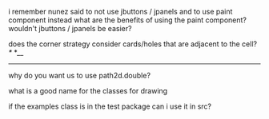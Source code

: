 i remember nunez said to not use jbuttons / jpanels and to use paint component instead
what are the benefits of using the paint component?
wouldn't jbuttons / jpanels be easier?

does the corner strategy consider cards/holes that are adjacent to the cell?
_*_
*__
___

why do you want us to use path2d.double?

what is a good name for the classes for drawing 

if the examples class is in the test package can i use it in src?